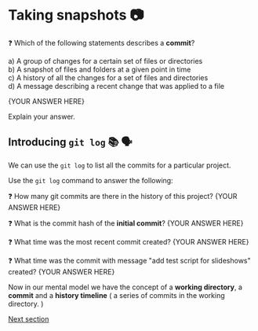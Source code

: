 # Taking snapshots 📷

❓ Which of the following statements describes a **commit**?

a) A group of changes for a certain set of files or directories\
b) A snapshot of files and folders at a given point in time\
c) A history of all the changes for a set of files and directories\
d) A message describing a recent change that was applied to a file

{YOUR ANSWER HERE}

Explain your answer.

## Introducing `git log` 📚 🗣️

We can use the `git log` to list all the commits for a particular project.

Use the `git log` command to answer the following:

❓ How many git commits are there in the history of this project?
{YOUR ANSWER HERE}

❓ What is the commit hash of the **initial commit**?
{YOUR ANSWER HERE}

❓ What time was the most recent commit created?
{YOUR ANSWER HERE}

❓ What time was the commit with message "add test script for slideshows" created?
{YOUR ANSWER HERE}

Now in our mental model we have the concept of a **working directory**, a **commit** and a **history timeline** ( a series of commits in the working directory. )

[Next section](./2-timelines-branches.md)
